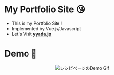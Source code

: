 # My Portfolio Site 😘

- This is my Portfolio Site !
- Implemented by Vue.js/Javascript
- Let's Visit **[yyada.jp](www.yyada.jp)**

# Demo 🤩

<div align="center">
<img src="https://user-images.githubusercontent.com/57289763/137631074-6c10d1b6-a93a-4dc0-829d-9c66872c1f18.gif" alt="レシピページのDemo Gif" />
</div>
